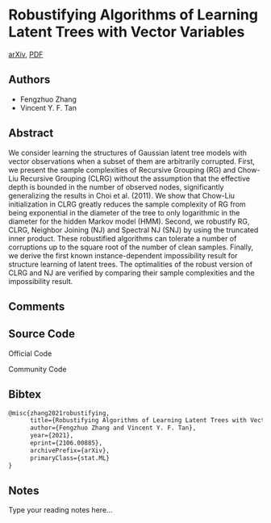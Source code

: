 
# Robustifying Algorithms of Learning Latent Trees with Vector Variables

[arXiv](https://arxiv.org/abs/2106.0885), [PDF](https://arxiv.org/pdf/2106.0885.pdf)

## Authors

- Fengzhuo Zhang
- Vincent Y. F. Tan

## Abstract

We consider learning the structures of Gaussian latent tree models with vector observations when a subset of them are arbitrarily corrupted. First, we present the sample complexities of Recursive Grouping (RG) and Chow-Liu Recursive Grouping (CLRG) without the assumption that the effective depth is bounded in the number of observed nodes, significantly generalizing the results in Choi et al. (2011). We show that Chow-Liu initialization in CLRG greatly reduces the sample complexity of RG from being exponential in the diameter of the tree to only logarithmic in the diameter for the hidden Markov model (HMM). Second, we robustify RG, CLRG, Neighbor Joining (NJ) and Spectral NJ (SNJ) by using the truncated inner product. These robustified algorithms can tolerate a number of corruptions up to the square root of the number of clean samples. Finally, we derive the first known instance-dependent impossibility result for structure learning of latent trees. The optimalities of the robust version of CLRG and NJ are verified by comparing their sample complexities and the impossibility result.

## Comments



## Source Code

Official Code



Community Code



## Bibtex

```tex
@misc{zhang2021robustifying,
      title={Robustifying Algorithms of Learning Latent Trees with Vector Variables}, 
      author={Fengzhuo Zhang and Vincent Y. F. Tan},
      year={2021},
      eprint={2106.00885},
      archivePrefix={arXiv},
      primaryClass={stat.ML}
}
```

## Notes

Type your reading notes here...

